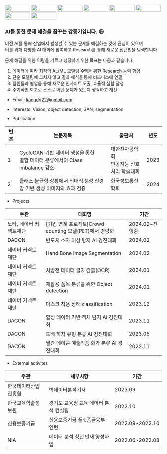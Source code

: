 <img src="https://img.shields.io/badge/Python-3776AB?style=flat-square&logo=Python&logoColor=white" width='80' height='22'/> <img src="https://img.shields.io/badge/Pytorch-EE4C2C?style=flat-square&logo=Pytorch&logoColor=white" width='80' height='22'/>   <img src="https://img.shields.io/badge/OpenCV-5C3EE8?style=flat-square&logo=OpenCV&logoColor=white" width='80' height='22'/>  <img src="https://img.shields.io/badge/Git-F05032?style=flat-square&logo=Git&logoColor=white" width='80' height='22'/>  <img src="https://img.shields.io/badge/MySQL-4479A1?style=flat-square&logo=MySQL&logoColor=white" width='80' height='22'/>  <img src="https://img.shields.io/badge/NumPy-013243?style=flat-square&logo=NumPy&logoColor=white" width='80' height='22'/>  <img src="https://img.shields.io/badge/pandas-150458?style=flat-square&logo=pandas&logoColor=white" width='80' height='22'/>  <img src="https://img.shields.io/badge/scikit-learn-F7931E?style=flat-square&logo=scikit-learn&logoColor=white" width='80' height='22'/>   

### AI를 통한 문제 해결을 꿈꾸는 강동기입니다. :smiley: 

비전 AI를 통해 산업에서 발생할 수 있는 문제를 해결하는 것에 관심이 있으며 <br>
이를 위해 다양한 AI 대회에 참여하고 Research를 통해 새로운 접근법을 탐색합니다.

문제 해결을 위한 역량을 기르고 성장하기 위한 목표는 다음과 같습니다.

  1. 데이터에 따라 최적의 AL/ML 모델링 수행을 위한 Research 능력 함양
  2. 단순 모델링에 그치지 않고 결과 해석을 통해 비즈니스에 연결
  3. 팀원들과 협업을 통해 새로운 인사이트 도출, 효율적 실험 달성
  4. 주기적인 회고로 스스로 어떤 문제가 있는지 생각하고 개선

* Email: kangdg22@gmail.com
* Interests: Vision, object detection, GAN, segmentation

* Publication

|번호|논문제목|출판처|년도|
|---|---|---|---|
|1|CycleGAN 기반 데이터 생성을 통한 <br> 결함 데이터 분류에서의 Class imbalance 감소|대한전자공학회 <br> 인공지능 신호처리 학술대회|2023|
|2|클래스 불균형 상황에서 적대적 생성 신경망 기반 생성 이미지의 효과 검증|한국정보통신학회|2024|

* Projects

|주관|대회명|기간|
|---|---|---|
|노타, 네이버 커넥트재단|[기업 연계 프로젝트]Crowd counting 모델(PET)에서 경량화|2024.02~진행중|
|DACON|반도체 소자 이상 탐지 AI 경진대회|2024.02|
|네이버 커넥트재단|Hand Bone Image Segmentation|2024.02|
|네이버 커넥트재단|처방전 데이터 글자 검출(OCR)|2024.01|
|네이버 커넥트재단|재활용 품목 분류를 위한 Object detection|2024.01|
|네이버 커넥트재단|마스크 착용 상태 classification|2023.12|
|DACON|합성 데이터 기반 객체 탐지 AI 경진대회|2023.11|
|DACON|도배 하자 유형 분류 AI 경진대회|2023.05|
|DACON|월간 데이콘 예술작품 화가 분류 AI 경진대회|2022.11|

* External activites
  
|주관|세부사항|기간|
|---|---|---|
|한국데이터산업진흥원|빅데이터분석기사|2023.09|
|한국교육학술정보원|경기도 교육청 교육 데이터 분석 컨설팅|2022.10|
|신용보증기금|신용보증기금 플랫폼금융부 인턴|2022.09~2022.10|
|NIA|데이터 분석 청년 인재 양성사업|2022.06~2022.08|
